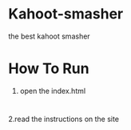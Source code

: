 # Kahoot-smasher
the best kahoot smasher

# How To Run
1. open the index.html
#
2.read the instructions on the site
